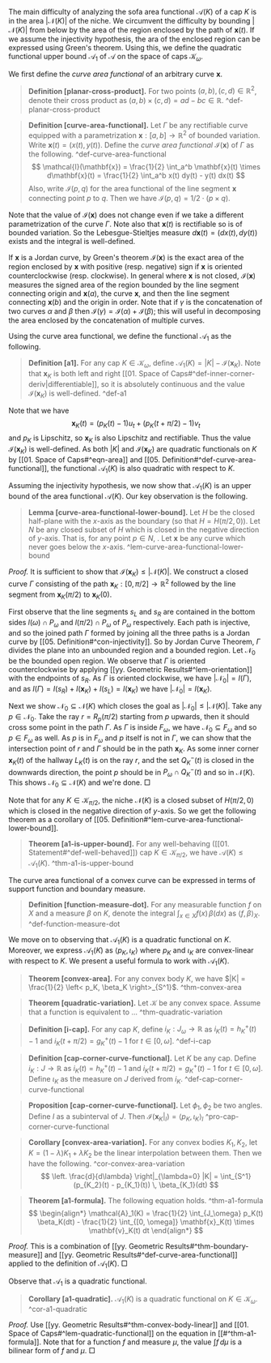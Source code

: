 The main difficulty of analyzing the sofa area functional $\mathcal{A}(K)$ of a cap $K$ is in the area $\left| \mathcal{N}(K) \right|$ of the niche. We circumvent the difficulty by bounding $\left| \mathcal{N}(K) \right|$ from below by the area of the region enclosed by the path of $\mathbf{x}(t)$. If we assume the injectivity hypothesis, the ara of the enclosed region can be expressed using Green's theorem. Using this, we define the quadratic functional upper bound $\mathcal{A}_1$ of $\mathcal{A}$ on the space of caps $\mathcal{K}_\omega$.

We first define the _curve area functional_ of an arbitrary curve $\mathbf{x}$.

> __Definition [planar-cross-product].__ For two points $(a, b), (c, d) \in \mathbb{R}^2$, denote their cross product as $(a, b) \times (c, d) = ad - bc \in \mathbb{R}$. ^def-planar-cross-product

> __Definition [curve-area-functional].__ Let $\Gamma$ be any rectifiable curve equipped with a parametrization $\mathbf{x} : [a, b] \to \mathbb{R}^2$ of bounded variation. Write $\mathbf{x}(t) = (x(t), y(t))$. Define the _curve area functional_ $\mathcal{I}(\mathbf{x})$ of $\Gamma$ as the following. ^def-curve-area-functional
$$
\mathcal{I}(\mathbf{x}) = \frac{1}{2} \int_a^b \mathbf{x}(t) \times d\mathbf{x}(t) = \frac{1}{2} \int_a^b x(t) dy(t) - y(t) dx(t)
$$
> Also, write $\mathcal{I}(p, q)$ for the area functional of the line segment $\mathbf{x}$ connecting point $p$ to $q$. Then we have $\mathcal{I}(p, q) = 1/2 \cdot (p \times q)$.

Note that the value of $\mathcal{I}(\mathbf{x})$ does not change even if we take a different parametrization of the curve $\Gamma$. Note also that $\mathbf{x}(t)$ is rectifiable so is of bounded variation. So the Lebesgue-Stieltjes measure $d \mathbf{x}(t) = (dx(t), dy(t))$ exists and the integral is well-defined.

If $\mathbf{x}$ is a Jordan curve, by Green's theorem $\mathcal{I}(\mathbf{x})$ is the exact area of the region enclosed by $\mathbf{x}$ with positive (resp. negative) sign if $\mathbf{x}$ is oriented counterclockwise (resp. clockwise). In general where $\mathbf{x}$ is not closed, $\mathcal{I}(\mathbf{x})$ measures the signed area of the region bounded by the line segment connecting origin and $\mathbf{x}(a)$, the curve $\mathbf{x}$, and then the line segment connecting $\mathbf{x}(b)$ and the origin in order. Note that if $\gamma$ is the concatenation of two curves $\alpha$ and $\beta$ then $\mathcal{I}(\gamma) = \mathcal{I}(\alpha) + \mathcal{I}(\beta)$; this will useful in decomposing the area enclosed by the concatenation of multiple curves.

Using the curve area functional, we define the functional $\mathcal{A}_1$ as the following.

> __Definition [a1].__ For any cap $K \in \mathcal{K}_\omega$, define $\mathcal{A}_1(K) = |K| - \mathcal{I}(\mathbf{x}_K)$. Note that $\mathbf{x}_K$ is both left and right [[01. Space of Caps#^def-inner-corner-deriv|differentiable]], so it is absolutely continuous and the value $\mathcal{I}(\mathbf{x}_K)$ is well-defined. ^def-a1

Note that we have
$$
\mathbf{x}_K(t) = (p_K(t) - 1) u_t + (p_K(t + \pi/2) - 1) v_t
$$
and $p_K$ is Lipschitz, so $\mathbf{x}_K$ is also Lipschitz and rectifiable. Thus the value $\mathcal{I}(\mathbf{x}_K)$ is well-defined. As both $|K|$ and $\mathcal{I}(\mathbf{x}_K)$ are quadratic functionals on $K$ by [[01. Space of Caps#^eqn-area]] and [[05. Definition#^def-curve-area-functional]], the functional $\mathcal{A}_1(K)$ is also quadratic with respect to $K$.

Assuming the injectivity hypothesis, we now show that $\mathcal{A}_1(K)$ is an upper bound of the area functional $\mathcal{A}(K)$. Our key observation is the following.

> __Lemma [curve-area-functional-lower-bound].__ Let $H$ be the closed half-plane with the $x$-axis as the boundary (so that $H = H(\pi/2, 0)$). Let $N$ be any closed subset of $H$ which is closed in the negative direction of $y$-axis. That is, for any point $p \in N$, . Let $\mathbf{x}$ be any curve which never goes below the $x$-axis. ^lem-curve-area-functional-lower-bound

_Proof._ It is sufficient to show that $\mathcal{I}(\mathbf{x}_K) \leq |\mathcal{N}(K)|$. We construct a closed curve $\Gamma$ consisting of the path $\mathbf{x}_K : [0, \pi/2] \to \mathbb{R}^2$ followed by the line segment from $\mathbf{x}_K(\pi/2)$ to $\mathbf{x}_K(0)$. 

First observe that the line segments $s_L$ and $s_R$ are contained in the bottom sides $l(\omega) \cap P_\omega$ and $l(\pi/2) \cap P_\omega$ of $P_\omega$ respectively. Each path is injective, and so the joined path $\Gamma$ formed by joining all the three paths is a Jordan curve by [[05. Definition#^con-injectivity]]. So by Jordan Curve Theorem, $\Gamma$ divides the plane into an unbounded region and a bounded region. Let $\mathcal{N}_0$ be the bounded open region. We observe that $\Gamma$ is oriented counterclockwise by applying [[yy. Geometric Results#^lem-orientation]] with the endpoints of $s_R$. As $\Gamma$ is oriented clockwise, we have $\left| \mathcal{N}_0 \right| = I(\Gamma)$, and as $I(\Gamma) = I(s_R) + I(\mathbf{x}_K) + I(s_L) = I(\mathbf{x}_K)$ we have $\left| \mathcal{N}_0 \right| = I(\mathbf{x}_K)$.

Next we show $\mathcal{N}_0 \subseteq \mathcal{N}(K)$ which closes the goal as $\left| \mathcal{N}_0 \right| \leq \left| \mathcal{N}(K) \right|$. Take any $p \in \mathcal{N}_0$. Take the ray $r = R_p(\pi/2)$ starting from $p$ upwards, then it should cross some point in the path $\Gamma$. As $\Gamma$ is inside $F_\omega$, we have $\mathcal{N}_0 \subseteq F_\omega$ and so $p \in F_\omega$ as well. As $p$ is in $F_\omega$ and $p$ itself is not in $\Gamma$, we can show that the intersection point of $r$ and $\Gamma$ should be in the path $\mathbf{x}_K$. As some inner corner $\mathbf{x}_K(t)$ of the hallway $L_K(t)$ is on the ray $r$, and the set $Q^-_K(t)$ is closed in the downwards direction, the point $p$ should be in $P_\omega \cap Q^-_K(t)$ and so in $\mathcal{N}(K)$. This shows $\mathcal{N}_0 \subseteq \mathcal{N}(K)$ and we're done. □

Note that for any $K \in \mathcal{K}_{\pi/2}$, the niche $\mathcal{N}(K)$ is a closed subset of $H(\pi/2, 0)$ which is closed in the negative direction of $y$-axis. So we get the following theorem as a corollary of [[05. Definition#^lem-curve-area-functional-lower-bound]].

> __Theorem [a1-is-upper-bound].__ For any well-behaving ([[01. Statement#^def-well-behaved]]) cap $K \in \mathcal{K}_{\pi/2}$, we have $\mathcal{A}(K) \leq \mathcal{A}_1(K)$. ^thm-a1-is-upper-bound

The curve area functional of a convex curve can be expressed in terms of support function and boundary measure. 

> __Definition [function-measure-dot].__ For any measurable function $f$ on $X$ and a measure $\beta$ on $K$, denote the integral $\int_{x \in X} f(x)\,\beta(dx)$ as $\left< f, \beta \right>_{X}$. ^def-function-measure-dot

We move on to observing that $\mathcal{A}_1(K)$ is a quadratic functional on $K$. Moreover, we express $\mathcal{A}_1(K)$ as $\left< p_K, \iota_K \right>$ where $p_K$ and $\iota_K$ are convex-linear with respect to $K$. 
We present a useful formula to work with $\mathcal{A}_1(K)$.

> __Theorem [convex-area].__ For any convex body $K$, we have $|K| = \frac{1}{2} \left< p_K, \beta_K \right>_{S^1}$. ^thm-convex-area

> __Theorem [quadratic-variation].__ Let $\mathcal{K}$ be any convex space. Assume that a function is equivalent to  ... ^thm-quadratic-variation

> __Definition [i-cap].__ For any cap $K$, define $i_K : J_\omega \to \mathbb{R}$ as $i_K(t) = h_K^+(t) - 1$ and $i_K(t + \pi / 2) = g^+_K(t) - 1$ for $t \in [0, \omega]$. ^def-i-cap

> __Definition [cap-corner-curve-functional].__ Let $K$ be any cap. Define $i_K : J \to \mathbb{R}$ as $i_K(t) = h_K^+(t) - 1$ and $i_K(t + \pi / 2) = g^+_K(t) - 1$ for $t \in [0, \omega]$. Define $\iota_K$ as the measure on $J$ derived from $i_K$. ^def-cap-corner-curve-functional

> __Proposition [cap-corner-curve-functional].__ Let $\phi_1, \phi_2$ be two angles. Define $I$ as a subinterval of $J$. Then $\mathcal{I}(\mathbf{x}_K|_I) = \left< p_K, \iota_K \right>_{I}$ ^pro-cap-corner-curve-functional

> __Corollary [convex-area-variation].__ For any convex bodies $K_1, K_2$, let $K = (1 - \lambda) K_1 + \lambda K_2$ be the linear interpolation between them. Then we have the following. ^cor-convex-area-variation
$$
\left. \frac{d}{d\lambda} \right|_{\lambda=0} |K| = \int_{S^1} (p_{K_2}(t) - p_{K_1}(t)) \, \beta_{K_1}(dt)
$$



> __Theorem [a1-formula].__ The following equation holds. ^thm-a1-formula
$$
\begin{align*}
\mathcal{A}_1(K) = \frac{1}{2} \int_{J_\omega} p_K(t) \beta_K(dt) - 
\frac{1}{2} \int_{[0, \omega]} \mathbf{x}_K(t) \times \mathbf{v}_K(t) dt
\end{align*}
$$

_Proof._ This is a combination of [[yy. Geometric Results#^thm-boundary-measure]] and [[yy. Geometric Results#^def-curve-area-functional]] applied to the definition of $\mathcal{A}_1(K)$. □

Observe that $\mathcal{A}_1$ is a quadratic functional.

> __Corollary [a1-quadratic].__ $\mathcal{A}_1(K)$ is a quadratic functional on $K \in \mathcal{K}_\omega$. ^cor-a1-quadratic

_Proof._ Use [[yy. Geometric Results#^thm-convex-body-linear]] and [[01. Space of Caps#^lem-quadratic-functional]] on the equation in [[#^thm-a1-formula]]. Note that for a function $f$ and measure $\mu$, the value $\int f \,d \mu$ is a bilinear form of $f$ and $\mu$. □